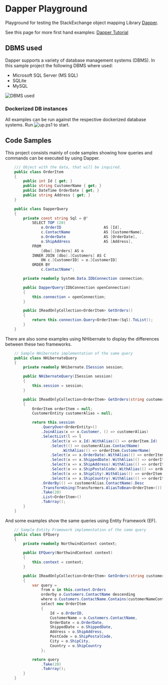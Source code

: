 # Dapper Playground

Playground for testing the StackExchange object mapping Library [Dapper](https://github.com/StackExchange/Dapper).

See this page for more first hand examples: [Dapper Tutorial](https://dapper-tutorial.net/dapper)

## DBMS used

Dapper supports a variety of database management systems (DBMS). In this sample project the following DBMS where used:

* Microsoft SQL Server (MS SQL)
* SQLite
* MySQL

![DBMS used](./doc/InvolvedDBMS.png)

### Dockerized DB instances

All examples can be run against the respective dockerized database systems. Run ![up.ps1](.docker/up.ps1) to start.

## Code Samples

This project consists mainly of code samples showing how queries and commands can be executed by using Dapper.

``` c#
    /// Object with the data, that will be inquired.
    public class OrderItem
    {
        public int Id { get; }
        public string CustomerName { get; }
        public DateTime OrderDate { get; }
        public string Address { get; }
    }

    public class DapperQuery
    {
        private const string Sql = @"
            SELECT TOP (20)
                o.OrderID                   AS [Id],
                c.ContactName               AS [CustomerName],
                o.OrderDate                 AS [OrderDate],
                o.ShipAddress               AS [Address],
            FROM
                [dbo].[Orders] AS o
            INNER JOIN [dbo].[Customers] AS C
                ON c.[CustomerID] = o.[CustomerID]
            ORDER BY
                c.ContactName";

        private readonly System.Data.IDbConnection connection;

        public DapperQuery(IDbConnection openConnection)
        {
            this.connection = openConnection;
        }

        public IReadOnlyCollection<OrderItem> GetOrders()
        {
            return this.connection.Query<OrderItem>(Sql).ToList();
        }
    }
```

There are also some examples using NHibernate to display the differences between these two frameworks.

``` c#
    // Sample NHibernate implementation of the same query
    public class NHibernateQuery
    {
        private readonly NHibernate.ISession session;

        public NHibernateQuery(ISession session)
        {
            this.session = session;
        }

        public IReadOnlyCollection<OrderItem> GetOrders(string customerNameContains)
        {
            OrderItem orderItem = null;
            CustomerEntity customerAlias = null;

            return this.session
                .QueryOver<OrderEntity>()
                .JoinAlias(x => x.Customer, () => customerAlias)
                .SelectList(l => l
                    .Select(x => x.Id).WithAlias(() => orderItem.Id)
                    .Select(() => customerAlias.ContactName)
                         .WithAlias(() => orderItem.CustomerName)
                    .Select(x => x.OrderDate).WithAlias(() => orderItem.OrderDate)
                    .Select(x => x.ShippedDate).WithAlias(() => orderItem.ShippedDate)
                    .Select(x => x.ShipAddress).WithAlias(() => orderItem.Address)
                    .Select(x => x.ShipPostalCode).WithAlias(() => orderItem.PostCode)
                    .Select(x => x.ShipCity).WithAlias(() => orderItem.City)
                    .Select(x => x.ShipCountry).WithAlias(() => orderItem.Country))
                .OrderBy(() => customerAlias.ContactName).Desc
                .TransformUsing(Transformers.AliasToBean<OrderItem>())
                .Take(20)
                .List<OrderItem>()
                .ToArray();
        }
    }
```

And some examples show the same queries using Entity Framework (EF).

``` c#
    // Sample Entity Framework implementation of the same query
    public class EFQuery
    {
        private readonly NorthwindContext context;

        public EFQuery(NorthwindContext context)
        {
            this.context = context;
        }

        public IReadOnlyCollection<OrderItem> GetOrders(string customerNameContains)
        {
            var query =
                from o in this.context.Orders
                orderby o.Customers.ContactName descending
                where o.Customers.ContactName.Contains(customerNameContains)
                select new OrderItem
                {
                    Id = o.OrderID,
                    CustomerName = o.Customers.ContactName,
                    OrderDate = o.OrderDate,
                    ShippedDate = o.ShippedDate,
                    Address = o.ShipAddress,
                    PostCode = o.ShipPostalCode,
                    City = o.ShipCity,
                    Country = o.ShipCountry
                };

            return query
                .Take(20)
                .ToArray();
        }
    }
```
